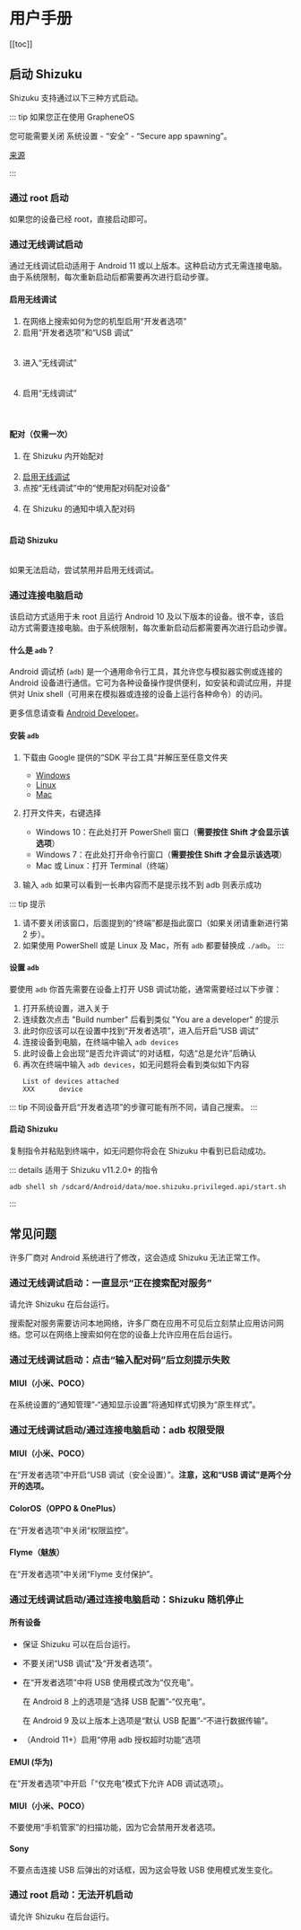 # 用户手册

[[toc]]

## 启动 Shizuku

Shizuku 支持通过以下三种方式启动。

::: tip 如果您正在使用 GrapheneOS

您可能需要关闭 系统设置 - “安全” - “Secure app spawning”。

[来源](https://github.com/RikkaApps/websites/pull/79#issue-1751837442)

:::

### 通过 root 启动

如果您的设备已经 root，直接启动即可。

### 通过无线调试启动

通过无线调试启动适用于 Android 11 或以上版本。这种启动方式无需连接电脑。由于系统限制，每次重新启动后都需要再次进行启动步骤。

#### 启用无线调试

1. 在网络上搜索如何为您的机型启用“开发者选项”
2. 启用“开发者选项”和“USB 调试”<br><br><img :src="$withBase('/images/enable_dev_options.png')" style="max-width:320px;width:100%">
3. 进入“无线调试”<br><br><img :src="$withBase('/images/enter_wireless_debugging.png')" style="max-width:320px;width:100%">
4. 启用“无线调试”<br><br><img :src="$withBase('/images/enable_wireless_debugging.png')" style="max-width:320px;width:100%">
   
#### 配对（仅需一次）

1. 在 Shizuku 内开始配对<br><img :src="$withBase('/images/start_paring_from_shizuku.png')" style="max-width:320px;width:100%">
2. [启用无线调试](#启用无线调试)
3. 点按“无线调试”中的“使用配对码配对设备”<br><img :src="$withBase('/images/start_pairing.png')" style="max-width:320px;width:100%">
4. 在 Shizuku 的通知中填入配对码<br><img :src="$withBase('/images/enter_pairing_code.png')" style="max-width:320px;width:100%">

#### 启动 Shizuku

<img :src="$withBase('/images/start_shizuku.png')" style="max-width:320px;width:100%">

如果无法启动，尝试禁用并启用无线调试。

### 通过连接电脑启动

该启动方式适用于未 root 且运行 Android 10 及以下版本的设备。很不幸，该启动方式需要连接电脑。由于系统限制，每次重新启动后都需要再次进行启动步骤。

#### 什么是 `adb`？

Android 调试桥 (`adb`) 是一个通用命令行工具，其允许您与模拟器实例或连接的 Android 设备进行通信。它可为各种设备操作提供便利，如安装和调试应用，并提供对 Unix shell（可用来在模拟器或连接的设备上运行各种命令）的访问。

更多信息请查看 [Android Developer](https://developer.android.google.cn/studio/command-line/adb)。

#### 安装 `adb`

1. 下载由 Google 提供的“SDK 平台工具”并解压至任意文件夹

   * [Windows](https://dl.google.com/android/repository/platform-tools-latest-windows.zip)
   * [Linux](https://dl.google.com/android/repository/platform-tools-latest-linux.zip)
   * [Mac](https://dl.google.com/android/repository/platform-tools-latest-darwin.zip)

2. 打开文件夹，右键选择

   * Windows 10：在此处打开 PowerShell 窗口（**需要按住 Shift 才会显示该选项**）
   * Windows 7：在此处打开命令行窗口（**需要按住 Shift 才会显示该选项**）
   * Mac 或 Linux：打开 Terminal（终端）

3. 输入 `adb` 如果可以看到一长串内容而不是提示找不到 adb 则表示成功

::: tip 提示
1. 请不要关闭该窗口，后面提到的“终端”都是指此窗口（如果关闭请重新进行第 2 步）。
2. 如果使用 PowerShell 或是 Linux 及 Mac，所有 `adb` 都要替换成 `./adb`。
:::

#### 设置 `adb`

要使用 `adb` 你首先需要在设备上打开 USB 调试功能，通常需要经过以下步骤：

1. 打开系统设置，进入关于
2. 连续数次点击 "Build number" 后看到类似 "You are a developer" 的提示
3. 此时你应该可以在设置中找到“开发者选项”，进入后开启“USB 调试”
4. 连接设备到电脑，在终端中输入 `adb devices`
5. 此时设备上会出现“是否允许调试”的对话框，勾选“总是允许”后确认
6. 再次在终端中输入 `adb devices`，如无问题将会看到类似如下内容
   ```
   List of devices attached
   XXX      device
   ```

::: tip
不同设备开启“开发者选项”的步骤可能有所不同，请自己搜索。
:::

#### 启动 Shizuku

复制指令并粘贴到终端中，如无问题你将会在 Shizuku 中看到已启动成功。

::: details 适用于 Shizuku v11.2.0+ 的指令 

```
adb shell sh /sdcard/Android/data/moe.shizuku.privileged.api/start.sh
```
:::

## 常见问题

许多厂商对 Android 系统进行了修改，这会造成 Shizuku 无法正常工作。

### 通过无线调试启动：一直显示“正在搜索配对服务”

请允许 Shizuku 在后台运行。

搜索配对服务需要访问本地网络，许多厂商在应用不可见后立刻禁止应用访问网络。您可以在网络上搜索如何在您的设备上允许应用在后台运行。

### 通过无线调试启动：点击“输入配对码”后立刻提示失败

#### MIUI（小米、POCO）

在系统设置的“通知管理”-“通知显示设置”将通知样式切换为“原生样式”。

### 通过无线调试启动/通过连接电脑启动：adb 权限受限

#### MIUI（小米、POCO）

在“开发者选项”中开启“USB 调试（安全设置）”。**注意，这和“USB 调试”是两个分开的选项。**

#### ColorOS（OPPO & OnePlus）

在“开发者选项”中关闭“权限监控”。

#### Flyme（魅族）

在“开发者选项”中关闭“Flyme 支付保护”。

### 通过无线调试启动/通过连接电脑启动：Shizuku 随机停止

#### 所有设备

- 保证 Shizuku 可以在后台运行。
- 不要关闭“USB 调试”及“开发者选项”。
- 在“开发者选项”中将 USB 使用模式改为“仅充电”。
  
  在 Android 8 上的选项是“选择 USB 配置”-“仅充电”。
  
  在 Android 9 及以上版本上选项是“默认 USB 配置”-“不进行数据传输”。

- （Android 11+）启用“停用 adb 授权超时功能”选项

#### EMUI (华为) 

在“开发者选项”中开启「“仅充电”模式下允许 ADB 调试选项」。

#### MIUI（小米、POCO）

不要使用“手机管家”的扫描功能，因为它会禁用开发者选项。

#### Sony

不要点击连接 USB 后弹出的对话框，因为这会导致 USB 使用模式发生变化。

### 通过 root 启动：无法开机启动

请允许 Shizuku 在后台运行。
